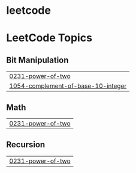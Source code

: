 # leetcode
<!---LeetCode Topics Start-->
# LeetCode Topics
## Bit Manipulation
|  |
| ------- |
| [0231-power-of-two](https://github.com/MuhammadAakash/leetcode/tree/master/0231-power-of-two) |
| [1054-complement-of-base-10-integer](https://github.com/MuhammadAakash/leetcode/tree/master/1054-complement-of-base-10-integer) |
## Math
|  |
| ------- |
| [0231-power-of-two](https://github.com/MuhammadAakash/leetcode/tree/master/0231-power-of-two) |
## Recursion
|  |
| ------- |
| [0231-power-of-two](https://github.com/MuhammadAakash/leetcode/tree/master/0231-power-of-two) |
<!---LeetCode Topics End-->